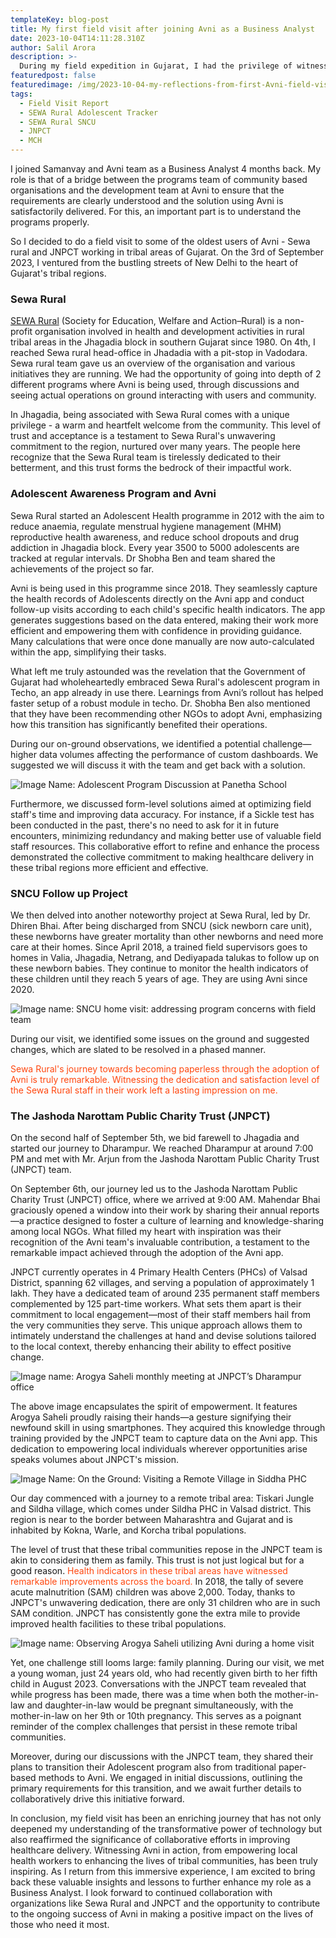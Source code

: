 ```yaml
---
templateKey: blog-post
title: My first field visit after joining Avni as a Business Analyst
date: 2023-10-04T14:11:28.310Z
author: Salil Arora
description: >-
  During my field expedition in Gujarat, I had the privilege of witnessing the grassroots activities where Avni is making a significant impact. Sewa Rural and Jashoda Narottam Public Charity Trust (JNPCT), both long-standing NGOs dedicated to serving the tribal communities of Gujarat, have harnessed the power of Avni to enhance their work. Join me on this journey as we delve into the tangible results and transformative potential of Avni in the heart of Gujarat's tribal regions.
featuredpost: false
featuredimage: /img/2023-10-04-my-reflections-from-first-Avni-field-visit-after-joining-as-ba/dharampur_arogya_saheli.jpeg
tags:
  - Field Visit Report 
  - SEWA Rural Adolescent Tracker
  - SEWA Rural SNCU  
  - JNPCT
  - MCH
---
```

I joined Samanvay and Avni team as a Business Analyst 4 months back. My role is that of a bridge between the programs team of community based organisations and the development team at Avni to ensure that the requirements are clearly understood and the solution using Avni is satisfactorily delivered. For this, an important part is to understand the programs properly.

So I decided to do a field visit to some of the oldest users of Avni - Sewa rural and JNPCT working in tribal areas of Gujarat.  On the 3rd of September 2023, I ventured from the bustling streets of New Delhi to the heart of Gujarat's tribal regions. 

### Sewa Rural
<a href="http://https://sewarural.org/" target="_blank" rel="noopener noreferrer">SEWA Rural</a> (Society for Education, Welfare and Action–Rural) is a non-profit organisation involved in health and development activities in rural tribal areas in the Jhagadia block in southern Gujarat since 1980. On 4th, I reached Sewa rural head-office in Jhadadia with a pit-stop in Vadodara. Sewa rural team gave us an overview of the organisation and various initiatives they are running. We had the opportunity of going into depth of 2 different programs where Avni is being used, through discussions and seeing actual operations on ground interacting with users and community.

In Jhagadia, being associated with Sewa Rural comes with a unique privilege - a warm and heartfelt welcome from the community. This level of trust and acceptance is a testament to Sewa Rural's unwavering commitment to the region, nurtured over many years. The people here recognize that the Sewa Rural team is tirelessly dedicated to their betterment, and this trust forms the bedrock of their impactful work.  


### Adolescent Awareness Program and Avni
Sewa Rural started an Adolescent Health programme in 2012 with the aim to reduce anaemia, regulate menstrual hygiene management (MHM) reproductive health awareness, and reduce school dropouts and drug addiction in Jhagadia block. Every year 3500 to 5000 adolescents are tracked at regular intervals. Dr Shobha Ben and team shared the achievements of the project so far. 

Avni is being used in this programme since 2018. They seamlessly capture the health records of Adolescents directly on the Avni app and conduct follow-up visits according to each child's specific health indicators. The app generates suggestions based on the data entered, making their work more efficient and empowering them with confidence in providing guidance. Many calculations that were once done manually are now auto-calculated within the app, simplifying their tasks. 

What left me truly astounded was the revelation that the Government of Gujarat had wholeheartedly embraced Sewa Rural's adolescent program in Techo, an app already in use there. Learnings from Avni’s rollout has helped faster setup of a robust module in techo. Dr. Shobha Ben also mentioned that they have been recommending other NGOs to adopt Avni, emphasizing how this transition has significantly benefited their operations.


During our on-ground observations, we identified a potential challenge—higher data volumes affecting the performance of custom dashboards. We suggested we will discuss it with the team and get back with a solution.

![Image Name: Adolescent Program Discussion at Panetha School](/img/2023-10-04-my-reflections-from-first-Avni-field-visit-after-joining-as-ba/adolescent_program_discussion.jpeg)

Furthermore, we discussed form-level solutions aimed at optimizing field staff's time and improving data accuracy. For instance, if a Sickle test has been conducted in the past, there's no need to ask for it in future encounters, minimizing redundancy and making better use of valuable field staff resources. This collaborative effort to refine and enhance the process demonstrated the collective commitment to making healthcare delivery in these tribal regions more efficient and effective.

### SNCU Follow up Project
We then delved into another noteworthy project at Sewa Rural, led by Dr. Dhiren Bhai. After being discharged from SNCU (sick newborn care unit), these newborns have greater mortality than other newborns and need more care at their homes. Since April 2018, a trained field supervisors goes to homes in Valia, Jhagadia, Netrang, and Dediyapada talukas to follow up on these newborn babies. They continue to monitor the health indicators of these children until they reach 5 years of age. They are using Avni since 2020.

![Image name: SNCU home visit: addressing program concerns with field team](/img/2023-10-04-my-reflections-from-first-Avni-field-visit-after-joining-as-ba/SNCU_home_visit.jpeg)

During our visit, we identified some issues on the ground and suggested changes, which are slated to be resolved in a phased manner. 

<span style="color:#ff470f">Sewa Rural's journey towards becoming paperless through the adoption of Avni is truly remarkable. Witnessing the dedication and satisfaction level of the Sewa Rural staff in their work left a lasting impression on me.</span> 

### The Jashoda Narottam Public Charity Trust (JNPCT)
On the second half of September 5th, we bid farewell to Jhagadia and started our  journey to Dharampur. We reached Dharampur at around 7:00 PM and met with Mr. Arjun from the Jashoda Narottam Public Charity Trust (JNPCT) team. 

On September 6th, our journey led us to the Jashoda Narottam Public Charity Trust (JNPCT) office, where we arrived at 9:00 AM. Mahendar Bhai graciously opened a window into their work by sharing their annual reports—a practice designed to foster a culture of learning and knowledge-sharing among local NGOs. What filled my heart with inspiration was their recognition of the Avni team's invaluable contribution, a testament to the remarkable impact achieved through the adoption of the Avni app.

JNPCT currently operates in 4 Primary Health Centers (PHCs) of Valsad District, spanning 62 villages, and serving a population of approximately 1 lakh. They have a dedicated team of around 235 permanent staff members complemented by 125 part-time workers. What sets them apart is their commitment to local engagement—most of their staff members hail from the very communities they serve. This unique approach allows them to intimately understand the challenges at hand and devise solutions tailored to the local context, thereby enhancing their ability to effect positive change.

![Image name: Arogya Saheli monthly meeting at JNPCT’s Dharampur office](/img/2023-10-04-my-reflections-from-first-Avni-field-visit-after-joining-as-ba/dharampur_arogya_saheli.jpeg)

The above image encapsulates the spirit of empowerment. It features Arogya Saheli proudly raising their hands—a gesture signifying their newfound skill in using smartphones. They acquired this knowledge through training provided by the JNPCT team to capture data on the Avni app. This dedication to empowering local individuals wherever opportunities arise speaks volumes about JNPCT's mission.

![Image Name: On the Ground: Visiting a Remote Village in Siddha PHC](/img/2023-10-04-my-reflections-from-first-Avni-field-visit-after-joining-as-ba/arogya_saheli_remote_village_visit.jpeg)

Our day commenced with a journey to a remote tribal area: Tiskari Jungle and Sildha village, which comes under Sildha PHC in Valsad district. This region is near to the border between Maharashtra and Gujarat and is inhabited by Kokna, Warle, and Korcha tribal populations.

The level of trust that these tribal communities repose in the JNPCT team is akin to considering them as family. This trust is not just logical but for a good reason.<span style="color:#ff470f"> Health indicators in these tribal areas have witnessed remarkable improvements across the board.</span> In 2018, the tally of severe acute malnutrition (SAM) children was above 2,000. Today, thanks to JNPCT's unwavering dedication, there are only 31 children who are in such SAM condition. JNPCT has consistently gone the extra mile to provide improved health facilities to these tribal populations.

![Image name: Observing Arogya Saheli utilizing Avni during a home visit](/img/2023-10-04-my-reflections-from-first-Avni-field-visit-after-joining-as-ba/arogya_saheli_using_avni.jpeg)

Yet, one challenge still looms large: family planning. During our visit, we met a young woman, just 24 years old, who had recently given birth to her fifth child in August 2023. Conversations with the JNPCT team revealed that while progress has been made, there was a time when both the mother-in-law and daughter-in-law would be pregnant simultaneously, with the mother-in-law on her 9th or 10th pregnancy. This serves as a poignant reminder of the complex challenges that persist in these remote tribal communities. 

Moreover, during our discussions with the JNPCT team, they shared their plans to transition their Adolescent program also from traditional paper-based methods to Avni. We engaged in initial discussions, outlining the primary requirements for this transition, and we await further details to collaboratively drive this initiative forward.

In conclusion, my field visit has been an enriching journey that has not only deepened my understanding of the transformative power of technology but also reaffirmed the significance of collaborative efforts in improving healthcare delivery. Witnessing Avni in action, from empowering local health workers to enhancing the lives of tribal communities, has been truly inspiring. As I return from this immersive experience, I am excited to bring back these valuable insights and lessons to further enhance my role as a Business Analyst. I look forward to continued collaboration with organizations like Sewa Rural and JNPCT and the opportunity to contribute to the ongoing success of Avni in making a positive impact on the lives of those who need it most.

